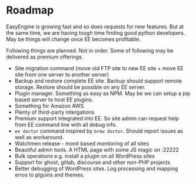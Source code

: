 # Roadmap

EasyEngine is growing fast and so does requests for new features. But at the same time, we are having tough time finding good python developers. May be things will change once EE becomes profitable.

Following things are planned. Not in order. Some of following may be delivered as premium offerings.

- Site migration command (move old FTP site to new EE site + move EE site from one server to another server)
- Backup and restore complete EE site. Backup should support remote storage. Restore should be possible on any EE server.
- Plugin manager. Something as easy as NPM. May be we can setup a pip based server to host EE plugins.
- Something for Amazon AWS.
- Plenty of third-party intergations
- Premium support integrated into EE. So site admin can request help from EE command line with all debug info.
- `ee doctor` command inspired by `brew doctor`. Should report issues as well as workaround.
- Watchmen release - monit based monitoring of all sites
- Beautiful admin tools. A HTML page with some JS magic on :22222
- Bulk operations e.g. install a plugin on all WordPress sites
- Support for ghost, gitlab, discourse and other non-PHP projects
- Better debugging of WordPress sites. Log processing and mapping erros to plguins and themes.
